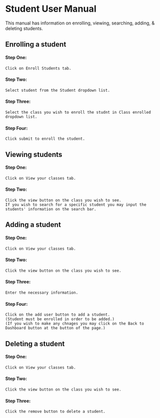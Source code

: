 # Student User Manual 
This manual has information on enrolling, viewing, searching, adding, & deleting students.

## Enrolling a student
#### Step One: 
	Click on Enroll Students tab. 
#### Step Two:
	Select student from the Student dropdown list.
#### Step Three:
	Select the class you wish to enroll the studnt in Class enrolled dropdown list.
#### Step Four:
	Click submit to enroll the student.
	
## Viewing students
#### Step One: 
	Click on View your classes tab. 
#### Step Two:
	Click the view button on the class you wish to see. 
	If you wish to search for a specific student you may input the students' information on the search bar.

## Adding a student
#### Step One: 
	Click on View your classes tab. 
#### Step Two:
	Click the view button on the class you wish to see. 
#### Step Three:
	Enter the necessary information.
#### Step Four:
	Click on the add user button to add a student. 
	(Student must be enrolled in order to be added.)
	(If you wish to make any chnages you may click on the Back to Dashboard button at the button of the page.)
	
## Deleting a student
#### Step One: 
	Click on View your classes tab. 
#### Step Two:
	Click the view button on the class you wish to see. 
#### Step Three:
	Click the remove button to delete a student.	
